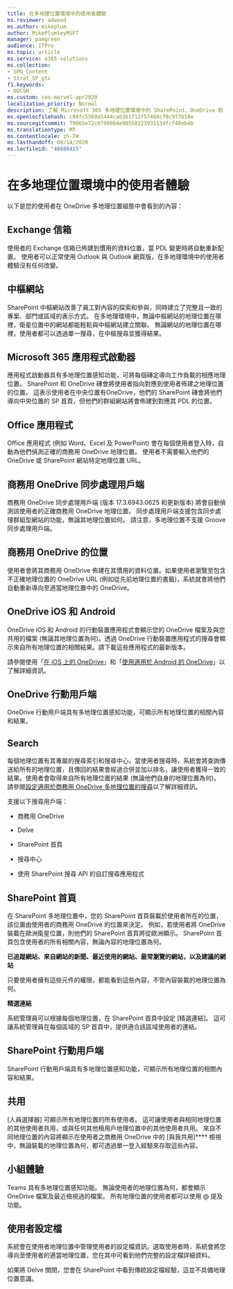 ```yaml
---
title: 在多地理位置環境中的使用者體驗
ms.reviewer: adwood
ms.author: mikeplum
author: MikePlumleyMSFT
manager: pamgreen
audience: ITPro
ms.topic: article
ms.service: o365-solutions
ms.collection:
- SPO_Content
- Strat_SP_gtc
f1.keywords:
- NOCSH
ms.custom: seo-marvel-apr2020
localization_priority: Normal
description: 了解 Microsoft 365 多地理位置環境中的 SharePoint、OneDrive 和 Exchange 使用者體驗。
ms.openlocfilehash: c94fc5569a5444ca6361712f57460cf0c977b18e
ms.sourcegitcommit: 79065e72c0799064e9055022393113dfcf40eb4b
ms.translationtype: MT
ms.contentlocale: zh-TW
ms.lasthandoff: 08/14/2020
ms.locfileid: "46688415"
---
```

# <a name="user-experience-in-a-multi-geo-environment"></a>在多地理位置環境中的使用者體驗

以下是您的使用者在 OneDrive 多地理位置組態中會看到的內容：

## <a name="exchange-mailbox"></a>Exchange 信箱

使用者的 Exchange 信箱已佈建到慣用的資料位置，當 PDL 變更時將自動重新配置。 使用者可以正常使用 Outlook 與 Outlook 網頁版，在多地理環境中的使用者體驗沒有任何改變。

## <a name="hub-sites"></a>中樞網站

SharePoint 中樞網站改善了員工對內容的探索和參與，同時建立了完整且一致的專案、部門或區域的表示方式。 在多地理環境中，無論中樞網站的地理位置在哪裡，衛星位置中的網站都能輕鬆與中樞網站建立關聯。 無論網站的地理位置在哪裡，使用者都可以透過單一搜尋，在中樞搜尋並獲得結果。

## <a name="microsoft-365-app-launcher"></a>Microsoft 365 應用程式啟動器

應用程式啟動器具有多地理位置感知功能，可將每個磚定導向工作負載的相應地理位置。 SharePoint 和 OneDrive 磚會將使用者指向對應到使用者佈建之地理位置的位置。 這表示使用者在中央位置有OneDrive，他們的 SharePoint 磚會將他們導向中央位置的 SP 首頁，但他們的群組網站將會佈建到對應其 PDL 的位置。 

## <a name="office-applications"></a>Office 應用程式

Office 應用程式 (例如 Word、Excel 及 PowerPoint) 會在每個使用者登入時，自動為他們偵測正確的商務用 OneDrive 地理位置。 使用者不需要輸入他們的 OneDrive 或 SharePoint 網站特定地理位置 URL。

## <a name="onedrive-for-business-sync-client"></a>商務用 OneDrive 同步處理用戶端

商務用 OneDrive 同步處理用戶端 (版本 17.3.6943.0625 和更新版本) 將會自動偵測該使用者的正確商務用 OneDrive 地理位置。 同步處理用戶端支援包含同步處理群組型網站的功能，無論其地理位置如何。 請注意，多地理位置不支援 Groove 同步處理用戶端。 

## <a name="onedrive-for-business-location"></a>商務用 OneDrive 的位置

使用者會將其商務用 OneDrive 佈建在其慣用的資料位置。如果使用者瀏覽至包含不正確地理位置的 OneDrive URL (例如從先前地理位置的書籤)，系統就會將他們自動重新導向至適當地理位置中的 OneDrive。

## <a name="onedrive-ios-and-android"></a>OneDrive iOS 和 Android 

OneDrive iOS 和 Android 的行動裝置應用程式會顯示您的 OneDrive 檔案及與您共用的檔案 (無論其地理位置為何)。透過 OneDrive 行動裝置應用程式的搜尋會顯示來自所有地理位置的相關結果。請下載這些應用程式的最新版本。

請參閱使用「[在 iOS 上的 OneDrive](https://support.office.com/article/08d5c5b2-ccc6-40eb-a244-fe3597a3c247)」和「[使用適用於 Android 的 OneDrive](https://support.office.com/article/eee1d31c-792d-41d4-8132-f9621b39eb36)」以了解詳細資訊。

## <a name="onedrive-mobile-client"></a>OneDrive 行動用戶端 

OneDrive 行動用戶端具有多地理位置感知功能，可顯示所有地理位置的相關內容和結果。

## <a name="search"></a>Search

每個地理位置有其專屬的搜尋索引和搜尋中心。當使用者搜尋時，系統會將查詢傳送給所有的地理位置，且傳回的結果會經過合併並加以排名，讓使用者獲得一致的結果。使用者會取得來自所有地理位置的結果 (無論他們自身的地理位置為何)。請參閱[設定適用於商務用 OneDrive 多地理位置的搜尋](configure-search-for-multi-geo.md)以了解詳細資訊。

支援以下搜尋用戶端：

-   商務用 OneDrive

-   Delve

-   SharePoint 首頁

-   搜尋中心

-   使用 SharePoint 搜尋 API 的自訂搜尋應用程式

## <a name="sharepoint-home"></a>SharePoint 首頁 

在 SharePoint 多地理位置中，您的 SharePoint 首頁裝載於使用者所在的位置，該位置由使用者的商務用 OneDrive 的位置來決定。 例如，若使用者將 OneDrive 裝載在歐洲衛星位置，則他們的 SharePoint 首頁將從歐洲顯示。 SharePoint 首頁包含使用者的所有相關內容，無論內容的地理位置為何。 

**已追蹤網站、來自網站的新聞、最近使用的網站、最常瀏覽的網站，以及建議的網站**

只要使用者擁有這些元件的權限，都能看到這些內容，不管內容裝載的地理位置為何。 

**精選連結**

系統管理員可以根據每個地理位置，在 SharePoint 首頁中設定 [精選連結]。 這可讓系統管理員在每個區域的 SP 首頁中，提供適合該區域使用者的連結。 

## <a name="sharepoint-mobile-client"></a>SharePoint 行動用戶端 

SharePoint 行動用戶端具有多地理位置感知功能，可顯示所有地理位置的相關內容和結果。

## <a name="sharing"></a>共用

[人員選擇器] 可顯示所有地理位置的所有使用者。 這可讓使用者與相同地理位置的其他使用者共用，或與任何其他租用戶地理位置中的其他使用者共用。 來自不同地理位置的內容將顯示在使用者之商務用 OneDrive 中的 [與我共用]**** 檢視中，無論裝載的地理位置為何，都可透過單一登入經驗來存取這些內容。

## <a name="teams-experience"></a>小組體驗

Teams 具有多地理位置感知功能。 無論使用者的地理位置為何，都會顯示 OneDrive 檔案及最近檢視過的檔案。 所有地理位置的使用者都可以使用 @ 提及功能。

## <a name="user-profiles"></a>使用者設定檔

系統會在使用者地理位置中管理使用者的設定檔資訊。選取使用者時，系統會將您導向至使用者的適當地理位置，您在其中可看到他們完整的設定檔詳細資料。

如果將 Delve 關閉，您會在 SharePoint 中看到傳統設定檔經驗，這並不具備地理位置意識。



